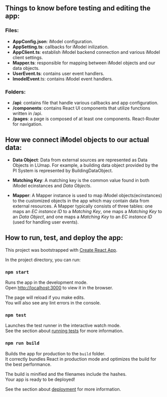 ## Things to know before testing and editing the app:

### Files: 
* **AppConfig.json**: iModel configuration.
* **AppSetting.ts**: callbacks for iModel inilization.
* **AppClient.ts**: establish iModel backend connection and various iModel client settings.
* **Mapper.ts**: responsible for mapping between iModel objects and our data objects.
* **UserEvent.ts**: contains user event handlers.
* **ImodelEvent**.ts: contains iModel event handlers.

### Folders: 
* **/api**: contains file that handle various callbacks and app configuration.
* **/components**: contains React UI components that utilize functions written in /api. 
* **/pages**: a page is composed of at least one components. React-Router for navigation.

## How we connect iModel objects to our actual data:

* **Data Object**: Data from external sources are represented as Data Objects in LUmap. For example, a building data object provided by the PI System is represented by BuildingDataObject. 

* **Matching Key**: A matching key is the common value found in both iModel ecinstances and *Data Objects*. 
    
* **Mapper**: A Mapper instance is used to map iModel objects(ecinstances) to the customized objects in the app which may contain data from external resources. A Mapper typically consists of three tables: one maps an *EC instance ID* to a *Matching Key*, one maps a *Matching Key* to an *Data Object*, and one maps a *Matching Key* to an *EC instance ID* (used for handling user events).

## How to run, test, and deploy the app:

This project was bootstrapped with [Create React App](https://github.com/facebook/create-react-app).

In the project directory, you can run:

### `npm start`

Runs the app in the development mode.<br />
Open [http://localhost:3000](http://localhost:3000) to view it in the browser.

The page will reload if you make edits.<br />
You will also see any lint errors in the console.

### `npm test`

Launches the test runner in the interactive watch mode.<br />
See the section about [running tests](https://facebook.github.io/create-react-app/docs/running-tests) for more information.

### `npm run build`

Builds the app for production to the `build` folder.<br />
It correctly bundles React in production mode and optimizes the build for the best performance.

The build is minified and the filenames include the hashes.<br />
Your app is ready to be deployed!

See the section about [deployment](https://facebook.github.io/create-react-app/docs/deployment) for more information.


